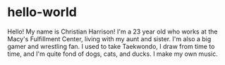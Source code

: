 # hello-world
Hello! My name is Christian Harrison! I'm a 23 year old who works at the Macy's Fulfillment Center, living with my aunt and sister. I'm also a big gamer and wrestling fan.
I used to take Taekwondo, I draw from time to time, and I'm quite fond of dogs, cats, and ducks.
I make my own music.
